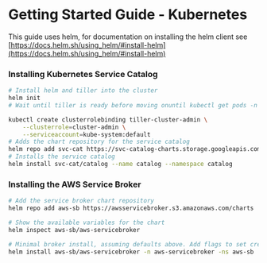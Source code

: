 # Getting Started Guide - Kubernetes

This guide uses helm, for documentation on installing the helm client see [https://docs.helm.sh/using_helm/#install-helm](https://docs.helm.sh/using_helm/#install-helm)


### Installing Kubernetes Service Catalog

```bash
# Install helm and tiller into the cluster
helm init
# Wait until tiller is ready before moving onuntil kubectl get pods -n kube-system -l name=tiller | grep 1/1; do sleep 1; done

kubectl create clusterrolebinding tiller-cluster-admin \
    --clusterrole=cluster-admin \
    --serviceaccount=kube-system:default
# Adds the chart repository for the service catalog
helm repo add svc-cat https://svc-catalog-charts.storage.googleapis.com
# Installs the service catalog
helm install svc-cat/catalog --name catalog --namespace catalog
```

### Installing the AWS Service Broker

```bash
# Add the service broker chart repository
helm repo add aws-sb https://awsservicebroker.s3.amazonaws.com/charts

# Show the available variables for the chart
helm inspect aws-sb/aws-servicebroker

# Minimal broker install, assuming defaults above. Add flags to set credentials, region, etc
helm install aws-sb/aws-servicebroker -n aws-servicebroker -ns aws-sb
```
